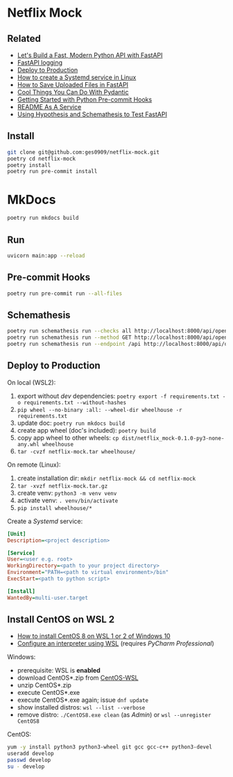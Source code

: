 # Netflix Mock

## Related

- [Let's Build a Fast, Modern Python API with FastAPI](https://www.youtube.com/watch?v=sBVb4IB3O_U)
- [FastAPI logging](https://philstories.medium.com/fastapi-logging-f6237b84ea64)
- [Deploy to Production](https://flask.palletsprojects.com/en/latest/tutorial/deploy/)
- [How to create a Systemd service in Linux](https://www.shubhamdipt.com/blog/how-to-create-a-systemd-service-in-linux/)
- [How to Save Uploaded Files in FastAPI](https://levelup.gitconnected.com/how-to-save-uploaded-files-in-fastapi-90786851f1d3)
- [Cool Things You Can Do With Pydantic](https://medium.com/swlh/cool-things-you-can-do-with-pydantic-fc1c948fbde0)
- [Getting Started with Python Pre-commit Hooks](https://towardsdatascience.com/getting-started-with-python-pre-commit-hooks-28be2b2d09d5)
- [README As A Service](https://readme.so/de)
- [Using Hypothesis and Schemathesis to Test FastAPI](https://testdriven.io/blog/fastapi-hypothesis/)

## Install

```sh
git clone git@github.com:ges0909/netflix-mock.git
poetry cd netflix-mock
poetry install
poetry run pre-commit install
```

# MkDocs

```sh
poetry run mkdocs build
```

## Run

```sh
uvicorn main:app --reload
```

## Pre-commit Hooks

```sh
poetry run pre-commit run --all-files
```

## Schemathesis

```sh
poetry run schemathesis run --checks all http://localhost:8000/api/openapi.json
poetry run schemathesis run --method GET http://localhost:8000/api/openapi.json
poetry run schemathesis run --endpoint /api http://localhost:8000/api/openapi.json
```

## Deploy to Production

On local (WSL2):

1. export without _dev_ dependencies: `poetry export -f requirements.txt -o requirements.txt --without-hashes`
1. `pip wheel --no-binary :all: --wheel-dir wheelhouse -r requirements.txt`
1. update doc: `poetry run mkdocs build`
1. create app wheel (doc's included): `poetry build`
1. copy app wheel to other wheels: `cp dist/netflix_mock-0.1.0-py3-none-any.whl wheelhouse`
1. `tar -cvzf netflix-mock.tar wheelhouse/`

<!--
`pip download --only-binary :all: --dest wheelhouse --platform linux_x86_64 --python-version 3.6.8 --implementation cp -r requirements.txt `
-->

On remote (Linux):

1. create installation dir: `mkdir netflix-mock && cd netflix-mock`
1. `tar -xvzf netflix-mock.tar.gz`
1. create venv: `python3 -m venv venv`
1. activate venv: `. venv/bin/activate`
1. `pip install wheelhouse/*`

Create a _Systemd_ service:

```ini
[Unit]
Description=<project description>

[Service]
User=<user e.g. root>
WorkingDirectory=<path to your project directory>
Environment="PATH=<path to virtual environment>/bin"
ExecStart=<path to python script>

[Install]
WantedBy=multi-user.target
```

## Install CentOS on WSL 2

- [How to install CentOS 8 on WSL 1 or 2 of Windows 10](https://www.how2shout.com/how-to/how-to-install-centos-8-on-wsl-windows-10.html)
- [Configure an interpreter using WSL](https://www.jetbrains.com/help/pycharm/using-wsl-as-a-remote-interpreter.html) (requires _PyCharm Professional_)

Windows:

- prerequisite: WSL is **enabled**
- download CentOS\*.zip from [CentOS-WSL](https://github.com/mishamosher/CentOS-WSL)
- unzip CentOS\*.zip
- execute CentOS\*.exe
- execute CentOS\*.exe again; issue `dnf update`
- show installed distros: `wsl --list --verbose`
- remove distro: `./CentOS8.exe clean` (as _Admin_) or `wsl --unregister CentOS8`

CentOS:

```sh
yum -y install python3 python3-wheel git gcc gcc-c++ python3-devel
useradd develop
passwd develop
su - develop
```
